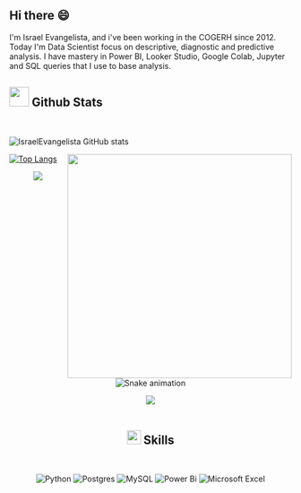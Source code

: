 ## Hi there 😄 

I'm Israel Evangelista, and i've been working in the COGERH since 2012. Today I'm Data Scientist focus on descriptive, diagnostic and predictive analysis. I have mastery in Power BI, Looker Studio, Google Colab, Jupyter and SQL queries that I use to base analysis.

## <img src="https://media.giphy.com/media/iY8CRBdQXODJSCERIr/giphy.gif" width="35"><b> Github Stats </b>
<br>

![IsraelEvangelista GitHub stats](https://github-readme-stats.vercel.app/api?username=IsraelEvangelista&show_icons=true&theme=transparent) <picture>

[![Top Langs](https://github-readme-stats.vercel.app/api/top-langs/?username=IsraelEvangelista&show_icons=true&theme=transparent)](https://github.com/IsraelEvangelista/github-readme-stats)  <img align="right" src="https://media.kasperskydaily.com/wp-content/uploads/sites/87/2018/05/23102909/epp-edr-importance-featured.jpg" width = 400px></picture>

<div align="center">
  <a href="https://www.linkedin.com/in/israel-evangelista-86231358" target="_blank"><img src="https://img.shields.io/badge/-LinkedIn-%230077B5?style=for-the-badge&logo=linkedin&logoColor=white" target="_blank"></a> 
 	
  ![Snake animation](https://github.com/IsraelEvangelista/IsraelEvangelista/blob/output/github-contribution-grid-snake.svg) 
  
  <img src="https://user-images.githubusercontent.com/73097560/115834477-dbab4500-a447-11eb-908a-139a6edaec5c.gif"><br><br>

## <img src="https://media2.giphy.com/media/QssGEmpkyEOhBCb7e1/giphy.gif?cid=ecf05e47a0n3gi1bfqntqmob8g9aid1oyj2wr3ds3mg700bl&rid=giphy.gif" width ="25"><b> Skills</b>
<br>
  
  ![Python](https://img.shields.io/badge/python-3670A0?style=for-the-badge&logo=python&logoColor=ffdd54) ![Postgres](https://img.shields.io/badge/postgres-%23316192.svg?style=for-the-badge&logo=postgresql&logoColor=white) ![MySQL](https://img.shields.io/badge/mysql-%2300f.svg?style=for-the-badge&logo=mysql&logoColor=white) ![Power Bi](https://img.shields.io/badge/power_bi-F2C811?style=for-the-badge&logo=powerbi&logoColor=black) ![Microsoft Excel](https://img.shields.io/badge/Microsoft_Excel-217346?style=for-the-badge&logo=microsoft-excel&logoColor=white)

